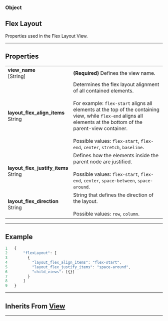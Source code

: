 ### Object

## Flex Layout

Properties used in the Flex Layout View.

____________________________________________________

## Properties

| | |
|:--|:--|
| **view_name** <br> [String] | **(Required)** Defines the view name. |
| **layout_flex_align_items** <br> String | Determines the flex layout alignment of all contained elements. <br><br> For example: `flex-start` aligns all elements at the top of the containing view, while `flex-end` aligns all elements at the bottom of the parent-view container. <br><br> Possible values: `flex-start`, `flex-end`, `center`, `stretch`, `baseline`. |
| **layout_flex_justify_items** <br> String | Defines how the elements inside the parent node are justified. <br><br> Possible values: `flex-start`, `flex-end`, `center`, `space-between`, `space-around`. |
| **layout_flex_direction** <br> String | String that defines the direction of the layout. <br><br> Possible values: `row`, `column`. |

____________________________________________________

## Example

```Javascript
1   {
2       "flexLayout": [
3         {
4           "layout_flex_align_items": "flex-start",
5           "layout_flex_justify_items": "space-around",
6           "child_views": [{}]
7         }
8       ]
9   }
```

____________________________________________________

## Inherits From [View](view.md)

____________________________________________________
